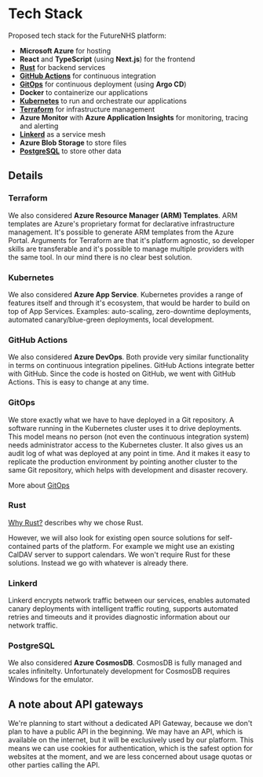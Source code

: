 # Tech Stack

Proposed tech stack for the FutureNHS platform:

- **Microsoft Azure** for hosting
- **React** and **TypeScript** (using **Next.js**) for the frontend
- [**Rust**](#rust) for backend services
- [**GitHub Actions**](#github-actions) for continuous integration
- [**GitOps**](#gitops) for continuous deployment (using **Argo CD**)
- **Docker** to containerize our applications
- [**Kubernetes**](#kubernetes) to run and orchestrate our applications
- [**Terraform**](#terraform) for infrastructure management
- **Azure Monitor** with **Azure Application Insights** for monitoring, tracing and alerting
- [**Linkerd**](#linkerd) as a service mesh
- **Azure Blob Storage** to store files
- [**PostgreSQL**](#postgresql) to store other data

## Details

### Terraform

We also considered **Azure Resource Manager (ARM) Templates**. ARM templates are Azure's proprietary format for declarative infrastructure management. It's possible to generate ARM templates from the Azure Portal. Arguments for Terraform are that it's platform agnostic, so developer skills are transferable and it's possible to manage multiple providers with the same tool. In our mind there is no clear best solution.

### Kubernetes

We also considered **Azure App Service**. Kubernetes provides a range of features itself and through it's ecosystem, that would be harder to build on top of App Services. Examples: auto-scaling, zero-downtime deployments, automated canary/blue-green deployments, local development.

### GitHub Actions

We also considered **Azure DevOps**. Both provide very similar functionality in terms on continuous integration pipelines. GitHub Actions integrate better with GitHub. Since the code is hosted on GitHub, we went with GitHub Actions. This is easy to change at any time.

### GitOps

We store exactly what we have to have deployed in a Git repository. A software running in the Kubernetes cluster uses it to drive deployments. This model means no person (not even the continuous integration system) needs administrator access to the Kubernetes cluster. It also gives us an audit log of what was deployed at any point in time. And it makes it easy to replicate the production environment by pointing another cluster to the same Git repository, which helps with development and disaster recovery.

More about [GitOps](https://www.gitops.tech/)

### Rust

[Why Rust?](why-rust.md) describes why we chose Rust.

However, we will also look for existing open source solutions for self-contained parts of the platform. For example we might use an existing CalDAV server to support calendars. We won't require Rust for these solutions. Instead we go with whatever is already there.

### Linkerd

Linkerd encrypts network traffic between our services, enables automated canary deployments with intelligent traffic routing, supports automated retries and timeouts and it provides diagnostic information about our network traffic.

### PostgreSQL

We also considered **Azure CosmosDB**. CosmosDB is fully managed and scales infinitelty. Unfortunately development for CosmosDB requires Windows for the emulator.

## A note about API gateways

We're planning to start without a dedicated API Gateway, because we don't plan to have a public API in the beginning. We may have an API, which is available on the internet, but it will be exclusively used by our platform. This means we can use cookies for authentication, which is the safest option for websites at the moment, and we are less concerned about usage quotas or other parties calling the API.
